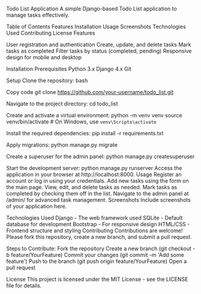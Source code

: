 Todo List Application
A simple Django-based Todo List application to manage tasks effectively.

Table of Contents
Features
Installation
Usage
Screenshots
Technologies Used
Contributing
License
Features


User registration and authentication
Create, update, and delete tasks
Mark tasks as completed
Filter tasks by status (completed, pending)
Responsive design for mobile and desktop


Installation
Prerequisites
Python 3.x
Django 4.x
Git


Setup
Clone the repository:
bash

Copy code
git clone https://github.com/your-username/todo_list.git

Navigate to the project directory:
cd todo_list

Create and activate a virtual environment:
python -m venv venv
source venv/bin/activate   # On Windows, use `venv\Scripts\activate`

Install the required dependencies:
pip install -r requirements.txt

Apply migrations:
python manage.py migrate

Create a superuser for the admin panel:
python manage.py createsuperuser

Start the development server:
python manage.py runserver
Access the application in your browser at http://localhost:8000.
Usage
Register an account or log in using your credentials.
Add new tasks using the form on the main page.
View, edit, and delete tasks as needed.
Mark tasks as completed by checking them off in the list.
Navigate to the admin panel at /admin/ for advanced task management.
Screenshots
Include screenshots of your application here.

Technologies Used
Django - The web framework used
SQLite - Default database for development
Bootstrap - For responsive design
HTML/CSS - Frontend structure and styling
Contributing
Contributions are welcome! Please fork this repository, create a new branch, and submit a pull request.

Steps to Contribute:
Fork the repository
Create a new branch (git checkout -b feature/YourFeature)
Commit your changes (git commit -m 'Add some feature')
Push to the branch (git push origin feature/YourFeature)
Open a pull request

License
This project is licensed under the MIT License - see the LICENSE file for details.
